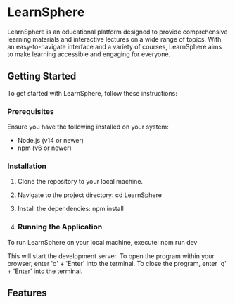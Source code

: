 # LearnSphere

LearnSphere is an educational platform designed to provide comprehensive learning materials and interactive lectures on a wide range of topics. With an easy-to-navigate interface and a variety of courses, LearnSphere aims to make learning accessible and engaging for everyone.

## Getting Started

To get started with LearnSphere, follow these instructions:

### Prerequisites

Ensure you have the following installed on your system:

-   Node.js (v14 or newer)
-   npm (v6 or newer)

### Installation

1. Clone the repository to your local machine.
2. Navigate to the project directory: cd LearnSphere
3. Install the dependencies: npm install

4. ### Running the Application

To run LearnSphere on your local machine, execute: npm run dev

This will start the development server.
To open the program within your browser, enter 'o' + 'Enter' into the terminal.
To close the program, enter 'q' + 'Enter' into the terminal.

## Features

-   Interactive lectures on various subjects
-   Quizzes to test your knowledge
-   Progress tracking for each courser
-   User profiles and customization options

## Contributing

We welcome contributions to LearnSphere! If you're interested in helping, please follow these steps:

1. Fork the repository.
2. Create a new branch (`git checkout -b feature/AmazingFeature`).
3. Commit your changes (`git commit -m 'Add some AmazingFeature'`).
4. Push to the branch (`git push origin feature/AmazingFeature`).
5. Open a Pull Request.
